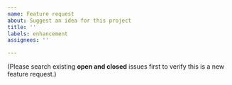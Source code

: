 ```yaml
---
name: Feature request
about: Suggest an idea for this project
title: ''
labels: enhancement
assignees: ''

---
```


(Please search existing **open and closed** issues first to verify this is a new feature request.)
